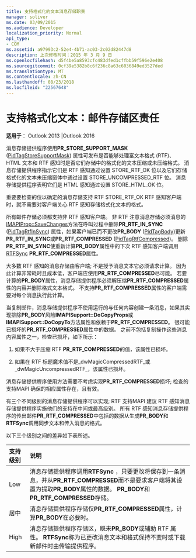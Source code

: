 ```yaml
---
title: 支持格式化的文本消息存储职责
manager: soliver
ms.date: 03/09/2015
ms.audience: Developer
localization_priority: Normal
api_type:
- COM
ms.assetid: a97993c2-52e4-4b71-ac03-2c02d82447d8
description: 上次修改时间：2015 年 3 月 9 日
ms.openlocfilehash: d5f4be5a8593cfc483dfed1cffbb59f596e2e408
ms.sourcegitcommit: 0cf39e5382b8c6f236c8a63c6036849ed3527ded
ms.translationtype: MT
ms.contentlocale: zh-CN
ms.lasthandoff: 08/23/2018
ms.locfileid: "22567648"
---
```

# <a name="supporting-formatted-text-message-store-responsibilities"></a>支持格式化文本：邮件存储区责任

  
  
**适用于**： Outlook 2013 |Outlook 2016 
  
消息存储提供程序使用**PR_STORE_SUPPORT_MASK** ([PidTagStoreSupportMask](pidtagstoresupportmask-canonical-property.md)) 属性可发布是否能够处理富文本格式 (RTF)、 HTML 文本和 RTF 感知时是否它们存储中的格式化的文本压缩或未压缩格式。 消息存储提供程序指示它们是 RTF 感知通过设置 STORE_RTF_OK 位以及它们存储格式化的文本未压缩窗体中通过设置 STORE_UNCOMPRESSED_RTF 位。 消息存储提供程序表明它们是 HTML 感知通过设置 STORE_HTML_OK 位。
  
重要要检查的位以确定的消息存储支持 RTF STORE_RTF_OK RTF 感知客户端时，就不需要对客户端关心 RTF 感知存储格式化文本的格式。 
  
所有邮件存储必须都支持非 RTF 感知客户端。 非 RTF 注意消息存储必须消息的[IMAPIProp::SaveChanges](imapiprop-savechanges.md)方法在呼叫过程中删除**PR_RTF_IN_SYNC** ([PidTagRtfInSync](pidtagrtfinsync-canonical-property.md)) 属性，如果客户端已而不更改**PR_BODY** ([PidTagBody](pidtagbody-canonical-property.md))更新**PR_RTF_IN_SYNC**或**PR_RTF_COMPRESSED** ([PidTagRtfCompressed](pidtagrtfcompressed-canonical-property.md))。 删除**PR_RTF_IN_SYNC**使重新计算**PR_BODY**属性中的下次 RTF 感知客户端调用[RTFSync](rtfsync.md) **PR_RTF_COMPRESSED**属性。 
  
大多数 RTF 感知的消息存储由客户端; 不是授予消息文本它必须请求计算。 因为此计算非常耗时且成本低，客户端应使用**PR_RTF_COMPRESSED**尽可能。 若要计算的**PR_BODY**属性，消息存储提供程序必须解压缩**PR_RTF_COMPRESSED**属性的内容并删除格式文本格式。 不支持**PR_RTF_COMPRESSED**属性的客户端需要对每个消息执行此计算。 
  
当复制邮件，消息存储提供程序不使用运行的与任何内容创建一条消息，如果其实现排除**PR_BODY**风险**IMAPISupport::DoCopyProps**或**IMAPISupport::DoCopyTo**方法属性和依赖于**PR_RTF_COMPRESSED**。 很可能已损坏的**PR_RTF_COMPRESSED**属性中的数据。 之前不包括复制操作这些消息内容属性之一，检查已损坏，如下所示： 
  
1. 如果不大于压缩 RTF **PR_RTF_COMPRESSED**的值，该属性已损坏。 
    
2. 如果在 RTF 标题魔术值不是_dwMagicCompressedRTF_或_dwMagicUncompressedRTF_，该属性已损坏。
    
消息存储提供程序使用方法需要不考虑实现**PR_RTF_COMPRESSED**损坏; 检查的支持MAPI 确保的相应属性存在，且有效。 
  
有三个不同级别的消息存储提供程序可以实现; RTF 支持MAPI 建议 RTF 感知消息存储提供程序实施他们的支持在中间或最高级别。 所有 RTF 感知消息存储提供程序的传出邮件**PR_RTF_COMPRESSED**中包括的数据从生成**PR_BODY**和**RTFSync**调用同步文本和传入消息的格式。 
  
以下三个级别之间的差异如下表所述。 
  
|**支持级别**|**说明**|
|:-----|:-----|
|Low  <br/> |消息存储提供程序调用**RTFSync** ，只要更改将保存到一条消息，并从**PR_RTF_COMPRESSED**而不是要求客户端将其设置为提取**PR_BODY**属性的数据。 **PR_BODY**和**PR_RTF_COMPRESSED**存储。  <br/> |
|居中  <br/> |消息存储提供程序存储仅**PR_RTF_COMPRESSED**属性，计算**PR_BODY**在必要时。  <br/> |
|High  <br/> |消息存储提供程序存储区，既未**PR_BODY**或辅助 RTF 属性。 **RTFSync**称为已更改消息文本和格式保持不变时或下载新邮件时由传输提供程序。  <br/> |
   

